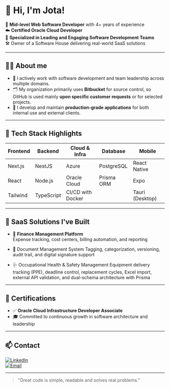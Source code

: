 # 👋 Hi, I'm Jota!

🎯 **Mid-level Web Software Developer** with 4+ years of experience  
☁️ **Certified Oracle Cloud Developer**  
🧠 **Specialized in Leading and Engaging Software Development Teams**  
🛠️ Owner of a Software House delivering real-world SaaS solutions

---

## 🧑‍💼 About me

- 🧭 I actively work with software development and team leadership across multiple domains.
- 🗂️ My organization primarily uses **Bitbucket** for source control, so GitHub is used mainly **upon specific customer requests** or for selected projects.
- 🔧 I develop and maintain **production-grade applications** for both internal use and external clients.

---

## 🚀 Tech Stack Highlights

| Frontend  | Backend    | Cloud & Infra     | Database      | Mobile          |
|-----------|------------|-------------------|---------------|-----------------|
| Next.js   | NestJS     | Azure             | PostgreSQL    | React Native    |
| React     | Node.js    | Oracle Cloud      | Prisma ORM    | Expo            |
| Tailwind  | TypeScript | CI/CD with Docker |               | Tauri (Desktop) |

---

## 🧪 SaaS Solutions I've Built

- 💸 **Finance Management Platform**  
  Expense tracking, cost centers, billing automation, and reporting

- 📂 Document Management System
  Tagging, categorization, versioning, audit trail, and digital signature support

- 🩺 Occupational Health & Safety Management
  Equipment delivery tracking (PPE), deadline control, replacement cycles, Excel import, external API validation, and dual-schema architecture with Prisma

---

## 🧾 Certifications

- ✅ **Oracle Cloud Infrastructure Developer Associate**
- 🎓 Committed to continuous growth in software architecture and leadership

---

## 📫 Contact

[![LinkedIn](https://img.shields.io/badge/LinkedIn-JotaOdiceu-blue?style=flat&logo=linkedin)](https://www.linkedin.com/in/jotaodiceu)  
[![Email](https://img.shields.io/badge/Email-jotaodiceu@odinetwork.com.br-blue?style=flat)](mailto:jotaodiceu@odinetwork.com.br)

---

> "Great code is simple, readable and solves real problems."
